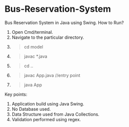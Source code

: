 # Bus-Reservation-System
Bus Reservation System in Java using Swing.
How to Run?
1.  Open Cmd/terminal.
2.  Navigate to the particular directory.
3.  >cd model
4.  >javac *.java
5.  >cd ..
6.  >javac App.java //entry point
7.  >java App

Key points:
  1. Application build using Java Swing.
  2. No Database used.
  3. Data Structure used from Java Collections.
  4.  Validation performed using regex.
